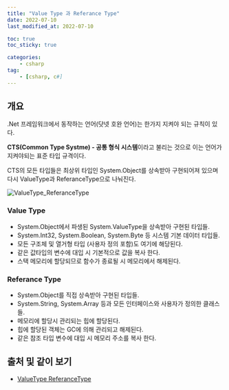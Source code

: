 ```yaml
---
title: "Value Type 과 Referance Type"
date: 2022-07-10
last_modified_at: 2022-07-10

toc: true
toc_sticky: true

categories:
    - csharp
tag:
    - [csharp, c#]
---
```


## 개요

.Net 프레임워크에서 동작하는 언어(닷넷 호완 언어)는 한가지 지켜야 되는 규칙이 있다.

**CTS(Common Type Systme) - 공통 형식 시스템**이라고 불리는 것으로 이는 언어가 지켜야되는 표준 타입 규격이다.

CTS의 모든 타입들은 최상위 타입인 System.Object를 상속받아 구현되어져 있으며 다시 ValueType과 ReferanceType으로 나눠진다.

![ValueType_ReferanceType](https://docs.microsoft.com/ko-kr/dotnet/csharp/programming-guide/types/media/index/value-reference-types-common-type-system.png)

### Value Type

- System.Object에서 파생된 System.ValueType을 상속받아 구현된 타입들.
- System.Int32, System.Boolean, System.Byte 등 시스템 기본 데이터 타입들.
- 모든 구조체 및 열거형 타입 (사용자 정의 포함)도 여기에 해당된다.
- 같은 값타입의 변수에 대입 시 기본적으로 값을 복사 한다.
- 스택 메모리에 할당되므로 함수가 종료될 시 메모리에서 해제된다.

### Referance Type

- System.Object를 직접 상속받아 구현된 타입들.
- System.String, System.Array 등과 모든 인터페이스와 사용자가 정의한 클래스들.
- 메모리에 할당시 관리되는 힙에 할당된다.
- 힙에 할당된 객체는 GC에 의해 관리되고 해제된다.
- 같은 참조 타입 변수에 대입 시 메모리 주소를 복사 한다.

## 출처 및 같이 보기

- [ValueType ReferanceType](https://docs.microsoft.com/ko-kr/dotnet/csharp/fundamentals/types/)